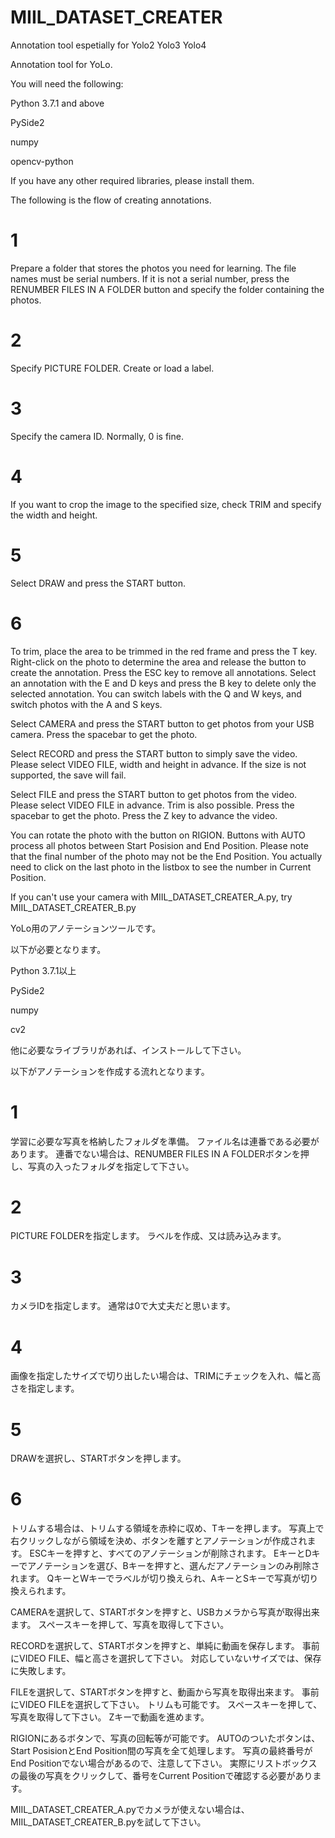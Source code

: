 # MIIL_DATASET_CREATER
Annotation tool espetially for Yolo2 Yolo3 Yolo4


Annotation tool for YoLo.

You will need the following:

Python 3.7.1 and above

PySide2

numpy

opencv-python

If you have any other required libraries, please install them.



The following is the flow of creating annotations.
# 1 #
Prepare a folder that stores the photos you need for learning.
The file names must be serial numbers.
If it is not a serial number, press the RENUMBER FILES IN A FOLDER button and specify the folder containing the photos.
# 2 #
Specify PICTURE FOLDER.
Create or load a label.
# 3 #
Specify the camera ID.
Normally, 0 is fine.
# 4 #
If you want to crop the image to the specified size, check TRIM and specify the width and height.
# 5 #
Select DRAW and press the START button.
# 6 #
To trim, place the area to be trimmed in the red frame and press the T key.
Right-click on the photo to determine the area and release the button to create the annotation.
Press the ESC key to remove all annotations.
Select an annotation with the E and D keys and press the B key to delete only the selected annotation.
You can switch labels with the Q and W keys, and switch photos with the A and S keys.



Select CAMERA and press the START button to get photos from your USB camera.
Press the spacebar to get the photo.



Select RECORD and press the START button to simply save the video.
Please select VIDEO FILE, width and height in advance.
If the size is not supported, the save will fail.



Select FILE and press the START button to get photos from the video.
Please select VIDEO FILE in advance.
Trim is also possible.
Press the spacebar to get the photo.
Press the Z key to advance the video.



You can rotate the photo with the button on RIGION.
Buttons with AUTO process all photos between Start Posision and End Position.
Please note that the final number of the photo may not be the End Position.
You actually need to click on the last photo in the listbox to see the number in Current Position.



If you can't use your camera with MIIL_DATASET_CREATER_A.py, try MIIL_DATASET_CREATER_B.py



YoLo用のアノテーションツールです。

以下が必要となります。

Python 3.7.1以上

PySide2

numpy

cv2

他に必要なライブラリがあれば、インストールして下さい。



以下がアノテーションを作成する流れとなります。
# 1 #
学習に必要な写真を格納したフォルダを準備。
ファイル名は連番である必要があります。
連番でない場合は、RENUMBER FILES IN A FOLDERボタンを押し、写真の入ったフォルダを指定して下さい。
# 2 #
PICTURE FOLDERを指定します。
ラベルを作成、又は読み込みます。
# 3 #
カメラIDを指定します。
通常は0で大丈夫だと思います。
# 4 #
画像を指定したサイズで切り出したい場合は、TRIMにチェックを入れ、幅と高さを指定します。
# 5 #
DRAWを選択し、STARTボタンを押します。
# 6 #
トリムする場合は、トリムする領域を赤枠に収め、Tキーを押します。
写真上で右クリックしながら領域を決め、ボタンを離すとアノテーションが作成されます。
ESCキーを押すと、すべてのアノテーションが削除されます。
EキーとDキーでアノテーションを選び、Bキーを押すと、選んだアノテーションのみ削除されます。
QキーとWキーでラベルが切り換えられ、AキーとSキーで写真が切り換えられます。



CAMERAを選択して、STARTボタンを押すと、USBカメラから写真が取得出来ます。
スペースキーを押して、写真を取得して下さい。



RECORDを選択して、STARTボタンを押すと、単純に動画を保存します。
事前にVIDEO FILE、幅と高さを選択して下さい。
対応していないサイズでは、保存に失敗します。



FILEを選択して、STARTボタンを押すと、動画から写真を取得出来ます。
事前にVIDEO FILEを選択して下さい。
トリムも可能です。
スペースキーを押して、写真を取得して下さい。
Zキーで動画を進めます。



RIGIONにあるボタンで、写真の回転等が可能です。
AUTOのついたボタンは、Start PosisionとEnd Position間の写真を全て処理します。
写真の最終番号がEnd Positionでない場合があるので、注意して下さい。
実際にリストボックスの最後の写真をクリックして、番号をCurrent Positionで確認する必要があります。



MIIL_DATASET_CREATER_A.pyでカメラが使えない場合は、MIIL_DATASET_CREATER_B.pyを試して下さい。

